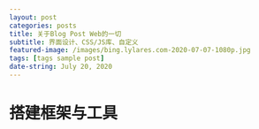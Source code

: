 ```yaml
---
layout: post
categories: posts
title: 关于Blog Post Web的一切
subtitle: 界面设计、CSS/JS库、自定义
featured-image: /images/bing.lylares.com-2020-07-07-1080p.jpg
tags: [tags sample post]
date-string: July 20, 2020
---
```


# 搭建框架与工具